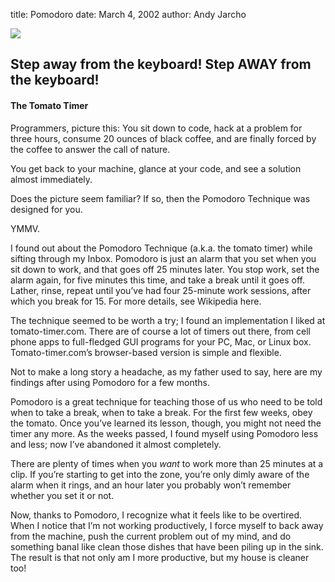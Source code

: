 title: Pomodoro
date: March 4, 2002
author: Andy Jarcho

![][tomato_car_even_smaller]


## Step away from the keyboard! Step AWAY from the keyboard!

#### The Tomato Timer
Programmers, picture this: You sit down to code, hack at a problem for three hours, consume 20 ounces of black coffee, and are finally forced by the coffee to answer the call of nature.

You get back to your machine, glance at your code, and see a solution almost immediately.

Does the picture seem familiar? If so, then the Pomodoro Technique was designed for you.

YMMV.

I found out about the Pomodoro Technique (a.k.a. the tomato timer) while sifting through my Inbox. Pomodoro is just an alarm that you set when you sit down to work, and that goes off 25 minutes later. You stop work, set the alarm again, for five minutes this time, and take a break until it goes off. Lather, rinse, repeat until you’ve had four 25-minute work sessions, after which you break for 15. For more details, see Wikipedia here.

The technique seemed to be worth a try; I found an implementation I liked at tomato-timer.com. There are of course a lot of timers out there, from cell phone apps to full-fledged GUI programs for your PC, Mac, or Linux box. Tomato-timer.com’s browser-based version is simple and flexible.

Not to make a long story a headache, as my father used to say, here are my findings after using Pomodoro for a few months.

Pomodoro is a great technique for teaching those of us who need to be told when to take a break, when to take a break. For the first few weeks, obey the tomato. Once you’ve learned its lesson, though, you might not need the timer any more. As the weeks passed, I found myself using Pomodoro less and less; now I’ve abandoned it almost completely.

There are plenty of times when you *want* to work more than 25 minutes at a clip. If you’re starting to get into the zone, you’re only dimly aware of the alarm when it rings, and an hour later you probably won’t remember whether you set it or not.

Now, thanks to Pomodoro, I recognize what it feels like to be overtired. When I notice that I’m not working productively, I force myself to back away from the machine, push the current problem out of my mind, and do something banal like clean those dishes that have been piling up in the sink. The result is that not only am I more productive, but my house is cleaner too!

[tomato_car_even_smaller]: {static}/images/tomato_car_even_smaller.png
